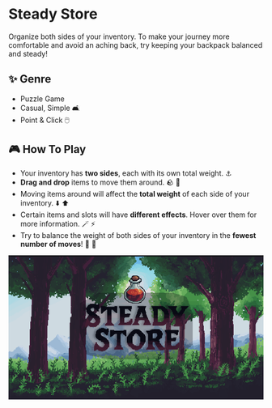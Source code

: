 # Steady Store

Organize both sides of your inventory. To make your journey more comfortable and avoid an aching back, try keeping your backpack balanced and steady!

## :sparkles: Genre

- Puzzle Game
- Casual, Simple :couch_and_lamp:
- Point & Click :computer_mouse:

## :video_game: How To Play

- Your inventory has **two sides**, each with its own total weight. :anchor:
- **Drag and drop** items to move them around. :rock: :bow_and_arrow:
- Moving items around will affect the **total weight** of each side of your inventory. :arrow_down: :arrow_up:
- Certain items and slots will have **different effects**. Hover over them for more information. :magic_wand: :zap:
- Try to balance the weight of both sides of your inventory in the **fewest number of moves**! :1st_place_medal: :tada:

![Title](splash.png)
